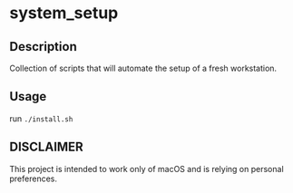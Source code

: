 # system_setup

## Description

Collection of scripts that will automate the setup of a fresh workstation.

## Usage

run `./install.sh`

## DISCLAIMER

This project is intended to work only of macOS and is relying on personal preferences.

